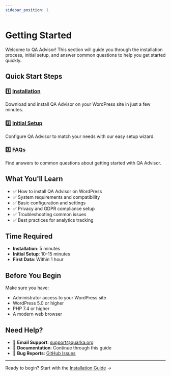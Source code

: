 ```yaml
---
sidebar_position: 1
---
```


# Getting Started

Welcome to QA Advisor! This section will guide you through the installation process, initial setup, and answer common questions to help you get started quickly.

## Quick Start Steps

### 1️⃣ [Installation](./installation)
Download and install QA Advisor on your WordPress site in just a few minutes.

### 2️⃣ [Initial Setup](./initial-setup)  
Configure QA Advisor to match your needs with our easy setup wizard.

### 3️⃣ [FAQs](./faqs)
Find answers to common questions about getting started with QA Advisor.

## What You'll Learn

- ✅ How to install QA Advisor on WordPress
- ✅ System requirements and compatibility
- ✅ Basic configuration and settings
- ✅ Privacy and GDPR compliance setup
- ✅ Troubleshooting common issues
- ✅ Best practices for analytics tracking

## Time Required

- **Installation**: 5 minutes
- **Initial Setup**: 10-15 minutes  
- **First Data**: Within 1 hour

## Before You Begin

Make sure you have:
- Administrator access to your WordPress site
- WordPress 5.0 or higher
- PHP 7.4 or higher
- A modern web browser

## Need Help?

- 📧 **Email Support**: support@quarka.org
- 📖 **Documentation**: Continue through this guide
- 🐛 **Bug Reports**: [GitHub Issues](https://github.com/qa-advisor/issues)

---

Ready to begin? Start with the [Installation Guide](./installation) →
